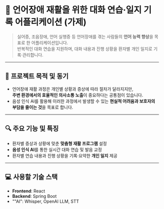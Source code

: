 # 📌 언어장애 재활을 위한 대화 연습·일지 기록 어플리케이션 (가제)

> 실어증, 조음장애, 언어 실행증 등 언어장애를 겪는 사람들의 **언어 능력 향상**을 목표로 한 어플리케이션입니다.  
> 반복적인 대화 연습을 지원하며, 대화 내용과 진행 상황을 환자별 개인 일지로 기록·관리합니다.

---

## 🚀 프로젝트 목적 및 동기

- 언어장애 재활 과정은 개인별 상황과 증상에 따라 절차가 달라지지만,  
  **주변 환경에서의 효율적인 의사소통 노출**이 중요하다는 공통점이 있습니다.  
- 음성 인식 AI를 활용해 이러한 과정에서 발생할 수 있는 **현실적 어려움과 보호자의 부담을 줄이는 것**을 목표로 합니다.  

---

## 🔍 주요 기능 및 특징

- 환자별 증상과 상황에 맞춘 **맞춤형 재활 프로그램** 설정  
- **음성 인식 AI**를 통한 실시간 대화 연습 및 발음 교정  
- 환자별 연습 내용과 진행 상황을 기록·요약한 **개인 일지** 제공

---

## 💻 사용할 기술 스택

- **Frontend**: React  
- **Backend**: Spring Boot
- ""AI": Whisper, OpenAI LLM, STT 

